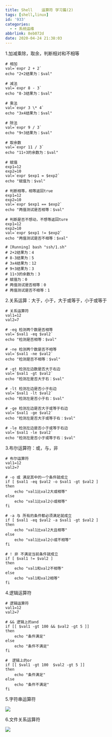 ```yaml
---
title: Shell    运算符 学习篇(2)
tags: [shell,linux]
id: '933'
categories:
  - - 系统运维
abbrlink: 8eb072d
date: 2020-04-24 21:38:03
---
```


1.加减乘除，取余，判断相对和不相等

```
# 相加
val=`expr 2 + 2`
echo "2+2结果为：$val"

# 减法
val=`expr 8 - 3`
echo "8-3结果为：$val"

# 乘法
val=`expr 3 \* 4`
echo "3x4结果为：$val"

# 除法
val=`expr 9 / 3`
echo "9÷3结果为：$val"

# 取余数
val=`expr 11 / 3`
echo "11÷3的余数为：$val"

# 赋值
exp1=12
exp2=10
val=`expr $exp1 = $exp2`
echo "赋值为：$val"

# 判断相等，相等返回true
exp1=12
exp2=10
val=`expr $exp1 == $exp2`
echo "两值测试是否相等：$val"

# 判断是否不想动，不想等返回ture
exp1=12
exp2=10
val=`expr $exp1 != $exp2`
echo "两值测试是否不相等：$val"

# [Running] bash "ssh/1.sh"
# 2+2结果为：4
# 8-3结果为：5
# 3x4结果为：12
# 9÷3结果为：3
# 11÷3的余数为：3
# 赋值为：0
# 两值测试是否相等：0
# 两值测试是否不相等：1
```

2.关系运算：大于，小于，大于或等于，小于或等于

```
# 关系运算符
val1=12
val2=7

# -eq 检测两个数是否相等
val=`$val1 -eq $val2`
echo "检测是否相等：$val"

# -ne 检测两个数是否不相等
val=`$val1 -ne $val2`
echo "检测是否不相等：$val"

# -gt 检测左边数是否大于右边
val=`$val1 -gt $val2`
echo "检测左是否大于右：$val"

# -lt 检测左边是否小于右边
val=`$val1 -lt $val2`
echo "检测左是否小于右：$val"

# -ge 检测左边是否大于或等于右边
val=`$val1 -ge $val2`
echo "检测左是否大于或等于右：$val"

# -le 检测左边是否小于或等于右边
val=`$val1 -le $val2`
echo "检测左是否小于或等于右：$val"
```

3.布尔运算符：或，与，非

```
# 布尔运算符
val1=12
val2=7

# -o 或 满足其中的一个条件就成立
if [ $val1 -eq $val2 -o $val1 -gt $val2 ]
then
    echo "val1比val2大或相等"
else
    echo "val1比val2小或相等"
fi

# -a 与 所有的条件都必须满足就成立
if [ $val1 -eq $val2 -a $val1 -gt $val2 ]
then
    echo "val1比val2大且相等"
else
    echo "val1比val2小或不相等"
fi

# ! 非 不满足当前条件就成立
if [ $val1 != $val2 ]
then
    echo "val1和val2不相等"
else
    echo "val1和val2相等"
fi
```

4.逻辑运算符

```
# 逻辑运算符
val1=12
val2=7

# && 逻辑上的and
if [[ $val1 -gt 100 && $val2 -gt 5 ]]
then
    echo "条件满足"
else
    echo "条件不满足"
fi

#  逻辑上的or
if [[ $val1 -gt 100  $val2 -gt 5 ]]
then
    echo "条件满足"
else
    echo "条件不满足"
fi
```

5.字符串运算符

![](https://gitee.com/wittzhang/pic332b/raw/master/wp-content/uploads/2020/04/screenshot-www.runoob.com-2020.04.24-21_37_21.png)

6.文件关系运算符

![](https://gitee.com/wittzhang/pic332b/raw/master/wp-content/uploads/2020/04/screenshot-www.runoob.com-2020.04.24-21_35_01-721x1024.png)